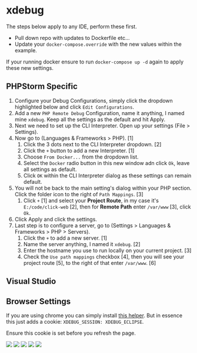 <!-- Space: WE -->
<!-- Parent: Web Documentation -->
<!-- Parent: Tech -->
<!-- Title: xdebug -->
<!-- Layout: (plain) -->

# xdebug

The steps below apply to any IDE, perform these first.

- Pull down repo with updates to Dockerfile etc...
- Update your `docker-compose.override` with the new values within the example.

If your running docker ensure to run `docker-compose up -d` again to apply these new settings.

<a name="phpstorm-specific"></a>
## PHPStorm Specific
1. Configure your Debug Configurations, simply click the dropdown highlighted below and click `Edit Configurations`.
2. Add a new `PHP Remote Debug` Configuration, name it anything, I named mine `xdebug`. Keep all the settings as the default and hit Apply.
3. Next we need to set up the CLI Interpreter. Open up your settings (File > Settings).
4. Now go to (Languages & Frameworks > PHP). [1]
    1. Click the 3 dots next to the CLI Interpreter dropdown. [2]
    2. Click the `+` button to add a new Interpreter. [1]
    3. Choose `From Docker...` from the dropdown list.
    4. Select the `Docker` radio button in this new window adn click `Ok`, leave all settings as default.
    5. Click `OK` within the CLI Interpreter dialog as these settings can remain default.
5. You will not be back to the main setting's dialog within your PHP section. Click the folder icon to the right of `Path Mappings`. [3]
    1. Click `+` [1] and select your **Project Route**, in my case it's `E:/code/click-web` [2], then for **Remote Path** enter `/var/www` [3], click `Ok`.
6. Click Apply and click the settings.
7. Last step is to configure a server, go to (Settings > Languages & Frameworks > PHP > Servers).
    1. Click the `+` to add a new server. [1]
    2. Name the server anything, I named it `xdebug`. [2]
    3. Enter the hostname you use to run locally on your current project. [3]
    4. Check the `Use path mappings` checkbox [4], then you will see your project route [5], to the right of that enter `/var/www`. [6]

<a name="visual-studio"></a>
## Visual Studio

<a name="browser-settings"></a>
## Browser Settings
If you are using chrome you can simply install [this helper](https://chrome.google.com/webstore/detail/xdebug-helper/eadndfjplgieldjbigjakmdgkmoaaaoc?hl=en). But in essence this just adds a cookie: `XDEBUG_SESSION: XDEBUG_ECLIPSE`.

Ensure this cookie is set before you refresh the page.


![](/img/documentation/xdebug/1.png)
![](/img/documentation/xdebug/2.png)
![](/img/documentation/xdebug/3.png)
![](/img/documentation/xdebug/4.png)
![](/img/documentation/xdebug/6.png)
